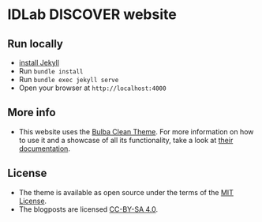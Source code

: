 # IDLab DISCOVER website

## Run locally

* [install Jekyll](https://jekyllrb.com/docs/installation/)
* Run `bundle install`
* Run `bundle exec jekyll serve`
* Open your browser at `http://localhost:4000`

## More info

* This website uses the [Bulba Clean Theme](https://github.com/chrisrhymes/bulma-clean-theme). For more information on how to use it and a showcase of all its functionality, take a look at [their documentation](https://www.csrhymes.com/bulma-clean-theme/docs/).

## License

* The theme is available as open source under the terms of the [MIT License](https://opensource.org/licenses/MIT).
* The blogposts are licensed [CC-BY-SA 4.0](https://creativecommons.org/licenses/by-sa/4.0/deed).
